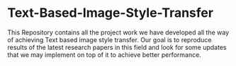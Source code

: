 # Text-Based-Image-Style-Transfer
This Repository contains all the project work we have developed all the way of achieving Text based image style transfer. Our goal is to reproduce results of the latest research papers in this field and look for some updates that we may implement on top of it to achieve better performance.
